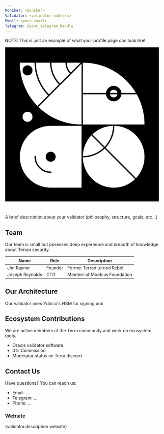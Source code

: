 ```yaml
---
Moniker: <moniker>
Validator: <validator-address>
Email: <your-email>
Telegram: @your_telegram_handle
---
```


NOTE: This is just an example of what your profile page can look like!
  
 ![wavelogo](wavelogo.png)
 
# <moniker> 

A brief description about your validator (philosophy, structure, goals, etc...)

## Team

Our team is small but posesses deep experience and breadth of knowledge about Terran security.

| Name            | Role    | Description                  |
| --------------- | ------- | ---------------------------- |
| Jim Raynor      | Founder | Former Terran turned Rebel   |
| Joseph Reynolds | CTO     | Member of Moebius Foundation |

## Our Architecture

Our validator uses Yubico's HSM for signing and

## Ecosystem Contributions

We are active members of the Terra community and work on ecosystem tools.

- Oracle validator software
- 0% Commission
- Moderator status on Terra discord

## Contact Us

Have questions? You can reach us:

- Email: ...
- Telegram: ...
- Phone: ...

### Website

{validator.description.website}
